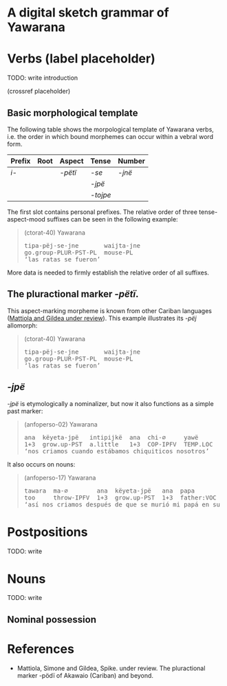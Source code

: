 # A digital sketch grammar of Yawarana

# Verbs (label placeholder)

TODO: write introduction

(crossref placeholder)

## Basic morphological template

The following table shows the morpological template of Yawarana verbs,
i.e. the order in which bound morphemes can occur within a vebral word
form.

| Prefix | Root | Aspect  | Tense    | Number |
|:-------|:-----|:--------|:---------|:-------|
| *i-*   |      | *-pëtï* | *-se*    | *-jnë* |
|        |      |         | *-jpë*   |        |
|        |      |         | *-tojpe* |        |

The first slot contains personal prefixes. The relative order of three
tense-aspect-mood suffixes can be seen in the following example:

> (ctorat-40) Yawarana
> <pre>
> tipa-pëj-se-jne       waijta-jne  
> go.group-PLUR-PST-PL  mouse-PL  
> ‘las ratas se fueron’</pre>

More data is needed to firmly establish the relative order of all
suffixes.

## The pluractional marker *-pëtï*.

This aspect-marking morpheme is known from other Cariban languages
([Mattiola and Gildea under review](#source-mattiola2020pluractional)).
This example illustrates its *-pëj* allomorph:

> (ctorat-40) Yawarana
> <pre>
> tipa-pëj-se-jne       waijta-jne  
> go.group-PLUR-PST-PL  mouse-PL  
> ‘las ratas se fueron’</pre>

## *-jpë*

*-jpë* is etymologically a nominalizer, but now it also functions as a
simple past marker:

> (anfoperso-02) Yawarana
> <pre>
> ana  këyeta-jpë   intipijkë  ana  chi-∅     yawë  
> 1+3  grow.up-PST  a.little   1+3  COP-IPFV  TEMP.LOC  
> ‘nos criamos cuando estábamos chiquiticos nosotros’</pre>

It also occurs on nouns:

> (anfoperso-17) Yawarana
> <pre>
> tawara  ma-∅        ana  këyeta-jpë   ana  papa        pan       patajpë  të-∅  
> too     throw-IPFV  1+3  grow.up-PST  1+3  father:VOC  deceased  death    go-IPFV  
> ‘así nos criamos después de que se murió mi papá en su pueblo’</pre>

# Postpositions

TODO: write

# Nouns

TODO: write

## Nominal possession

# References

-   <a id="source-mattiola2020pluractional"> </a>Mattiola, Simone and
    Gildea, Spike. under review. The pluractional marker -pödï of
    Akawaio (Cariban) and beyond.